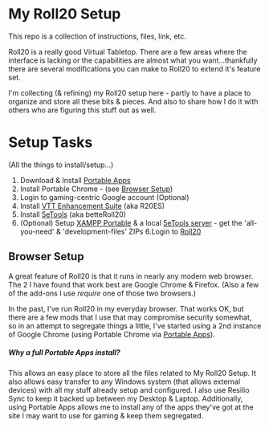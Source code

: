 # My Roll20 Setup
This repo is a collection of instructions, files, link, etc.

Roll20 is a really good Virtual Tabletop. There are a few areas where the interface is lacking or the capabilities are almost what you want...thankfully there are several modifications you can make to Roll20 to extend it's feature set.

I'm collecting (& refining) my Roll20 setup here - partly to have a place to organize and store all these bits & pieces. And also to share how I do it with others who are figuring this stuff out as well.

# Setup Tasks
(All the things to install/setup...)

1. Download & Install [Portable Apps](https://portableapps.com/)
2. Install Portable Chrome - (see [Browser Setup](#browser_setup))
3. Login to gaming-centric Google account (Optional)
4. Install [VTT Enhancement Suite](https://ssstormy.github.io/roll20-enhancement-suite/) (aka R20ES)
5. Install [5eTools](https://wiki.5e.tools/index.php/BetteRoll20_Install) (aka betteRoll20)
  1. (Optional) Setup [XAMPP Portable](https://portableapps.com/apps/development/xampp) & a local [5eTools server](https://get.5etools.com/) - get the 'all-you-need' & 'development-files' ZIPs
6.Login to [Roll20](http://roll20.net) 

## <a name="browser_setup"></a>Browser Setup
A great feature of Roll20 is that it runs in nearly any modern web browser. The 2 I have found that work best are Google Chrome & Firefox. (Also a few of the add-ons I use *require* one of those two browsers.)

In the past, I've run Roll20 in my everyday browser. That works OK, but there are a few mods that I use that may compromise security somewhat, so in an attempt to segregate things a little, I've started using a 2nd instance of Google Chrome (using Portable Chrome via [Portable Apps](https://portableapps.com/)).

##### Why a full Portable Apps install?
This allows an easy place to store all the files related to My Roll20 Setup. It also allows easy transfer to any Windows system (that allows external devices) with all my stuff already setup and configured. I also use Resilio Sync to keep it backed up between my Desktop & Laptop. Additionally, using Portable Apps allows me to install any of the apps they've got at the site I may want to use for gaming & keep them segregated.
